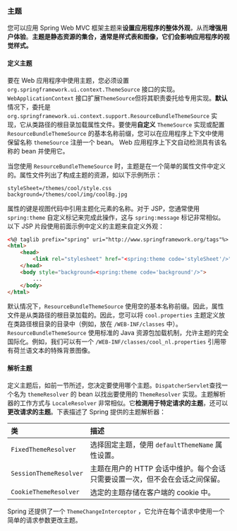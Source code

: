 ### 主题

您可以应用 Spring Web MVC 框架主题来**设置应用程序的整体外观**，从而**增强用户体验**。**主题是静态资源的集合，通常是样式表和图像，它们会影响应用程序的视觉样式。**

#### 定义主题

要在 Web 应用程序中使用主题，您必须设置 `org.springframework.ui.context.ThemeSource` 接口的实现。`WebApplicationContext` 接口扩展`ThemeSource`但将其职责委托给专用实现。**默认**情况下，委托是 `org.springframework.ui.context.support.ResourceBundleThemeSource` 实现，它从类路径的根目录加载属性文件。要使用**自定义** `ThemeSource` 实现或配置 `ResourceBundleThemeSource` 的基本名称前缀，您可以在应用程序上下文中使用保留名称 `themeSource` 注册一个 bean。 Web 应用程序上下文自动检测具有该名称的 bean 并使用它。

当您使用 `ResourceBundleThemeSource` 时，主题是在一个简单的属性文件中定义的。属性文件列出了构成主题的资源，如以下示例所示：

```properties
styleSheet=/themes/cool/style.css
background=/themes/cool/img/coolBg.jpg
```

属性的键是视图代码中引用主题化元素的名称。对于 JSP，您通常使用 `spring:theme` 自定义标记来完成此操作，这与 `spring:message` 标记非常相似。以下 JSP 片段使用前面示例中定义的主题来自定义外观：

```html
<%@ taglib prefix="spring" uri="http://www.springframework.org/tags"%>
<html>
    <head>
        <link rel="stylesheet" href="<spring:theme code='styleSheet'/>" type="text/css"/>
    </head>
    <body style="background=<spring:theme code='background'/>">
        ...
    </body>
</html>
```

默认情况下，`ResourceBundleThemeSource` 使用空的基本名称前缀。因此，属性文件是从类路径的根目录加载的。因此，您可以将 `cool.properties` 主题定义放在类路径根目录的目录中（例如，放在 `/WEB-INF/classes` 中）。`ResourceBundleThemeSource` 使用标准的 Java 资源包加载机制，允许主题的完全国际化。例如，我们可以有一个 `/WEB-INF/classes/cool_nl.properties` 引用带有荷兰语文本的特殊背景图像。

#### 解析主题

定义主题后，如前一节所述，您决定要使用哪个主题。`DispatcherServlet`查找一个名为 `themeResolver` 的 bean 以找出要使用的 `ThemeResolver` 实现。主题解析器的工作方式与 `LocaleResolver` 非常相似。它**检测用于特定请求的主题**，还可以**更改请求的主题**。下表描述了 Spring 提供的主题解析器：

| 类                     | 描述                                                         |
| :--------------------- | :----------------------------------------------------------- |
| `FixedThemeResolver`   | 选择固定主题，使用 `defaultThemeName` 属性设置。             |
| `SessionThemeResolver` | 主题在用户的 HTTP 会话中维护。每个会话只需要设置一次，但不会在会话之间保留。 |
| `CookieThemeResolver`  | 选定的主题存储在客户端的 cookie 中。                         |

Spring 还提供了一个 `ThemeChangeInterceptor` ，它允许在每个请求中使用一个简单的请求参数更改主题。


